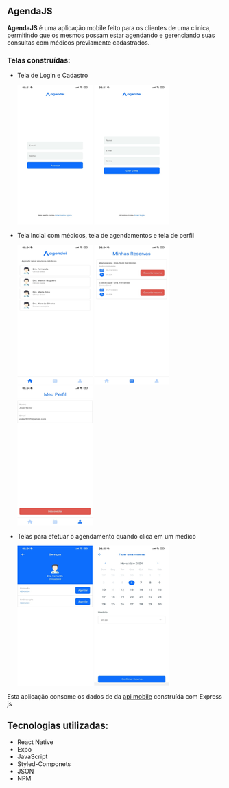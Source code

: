 ## AgendaJS
__AgendaJS__ é uma aplicação mobile feito para os clientes de uma clínica, permitindo que os mesmos
possam estar agendando e gerenciando suas consultas com médicos previamente cadastrados.

### Telas construídas:
- Tela de Login e Cadastro
  
  <div>
    <img src="https://github.com/victordev018/assetes-readme/blob/main/agendaJS-screens-images/login.jpg" style="width: 175px; height: 325px;" alt="LOGIN">
    <img src="https://github.com/victordev018/assetes-readme/blob/main/agendaJS-screens-images/register.jpg" style="width: 175px; height: 325px;" alt="REGISTER">
  </div>

- Tela Incial com médicos, tela de agendamentos e tela de perfil

  <div>
    <img src="https://github.com/victordev018/assetes-readme/blob/main/agendaJS-screens-images/home.jpg" style="width: 175px; height: 325px;" alt="HOME">
    <img src="https://github.com/victordev018/assetes-readme/blob/main/agendaJS-screens-images/appointments.jpg" style="width: 175px; height: 325px;" alt="APPOINTMENTS">
    <img src="https://github.com/victordev018/assetes-readme/blob/main/agendaJS-screens-images/profile.jpg" style="width: 175px; height: 325px;" alt="PROFILE">
  </div>

- Telas para efetuar o agendamento quando clica em um médico

  <div>
    <img src="https://github.com/victordev018/assetes-readme/blob/main/agendaJS-screens-images/services.jpg" style="width: 175px; height: 325px;" alt="SERVICE">
    <img src="https://github.com/victordev018/assetes-readme/blob/main/agendaJS-screens-images/calendar.jpg" style="width: 175px; height: 325px;" alt="CALENDAR">
  </div>

Esta aplicação consome os dados de da [api mobile](https://github.com/victordev018/agendajs-api-express) construída com Express js

## Tecnologias utilizadas:
- React Native
- Expo
- JavaScript
- Styled-Componets
- JSON
- NPM
